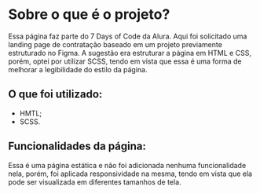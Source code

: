 # Sobre o que é o projeto?
Essa página faz parte do 7 Days of Code da Alura. Aqui foi solicitado uma landing page de contratação baseado em um projeto previamente estruturado no Figma.
A sugestão era estruturar a página em HTML e CSS, porém, optei por utilizar SCSS, tendo em vista que essa é uma forma de melhorar a legibilidade do estilo da página.

## O que foi utilizado:
- HMTL;
- SCSS.

## Funcionalidades da página:
Essa é uma página estática e não foi adicionada nenhuma funcionalidade nela, porém, foi aplicada responsividade na mesma, tendo em vista que ela pode ser visualizada em diferentes tamanhos de tela.
